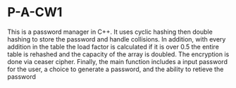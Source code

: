 # P-A-CW1
This is a password manager in C++. It uses cyclic hashing then double hashing to store the password and handle collisions. In addition, with every addition in the table the load factor is calculated if it is over 0.5 the entire table is rehashed and the capacity of the array is doubled. The encryption is done via ceaser cipher. Finally, the main function includes a input password for the user, a choice to generate a password, and the ability to retieve the password

